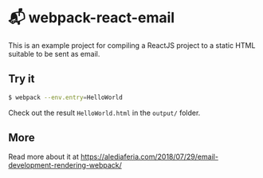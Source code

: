 # 📬 webpack-react-email 

This is an example project for compiling a ReactJS project to a static HTML suitable
to be sent as email.

## Try it

```bash
$ webpack --env.entry=HelloWorld
```

Check out the result `HelloWorld.html` in the `output/` folder.

## More

Read more about it at https://alediaferia.com/2018/07/29/email-development-rendering-webpack/
